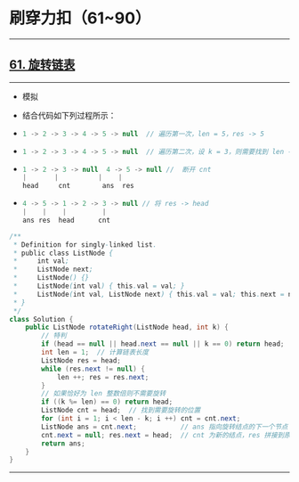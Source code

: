 # 刷穿力扣（61~90）

****

##  [61. 旋转链表](https://leetcode.cn/problems/rotate-list/)

****

- 模拟

- 结合代码如下列过程所示：

- ```java
  1 -> 2 -> 3 -> 4 -> 5 -> null  // 遍历第一次，len = 5，res -> 5
  ```

- ```java
  1 -> 2 -> 3 -> 4 -> 5 -> null  // 遍历第二次，设 k = 3，则需要找到 len - k 的下一个结点，此时 cnt -> 3，ans -> 4
  ```

- ```java
  1 -> 2 -> 3 -> null  4 -> 5 -> null //  断开 cnt
  |		  |          |    |
  head     cnt        ans  res
  ```

- ```java
  4 -> 5 -> 1 -> 2 -> 3 -> null // 将 res -> head
  |    |    |         |
  ans res  head      cnt
  ```

```java
/**
 * Definition for singly-linked list.
 * public class ListNode {
 *     int val;
 *     ListNode next;
 *     ListNode() {}
 *     ListNode(int val) { this.val = val; }
 *     ListNode(int val, ListNode next) { this.val = val; this.next = next; }
 * }
 */
class Solution {
    public ListNode rotateRight(ListNode head, int k) {
        // 特判
        if (head == null || head.next == null || k == 0) return head;
        int len = 1;  // 计算链表长度
        ListNode res = head;
        while (res.next != null) {
            len ++; res = res.next;
        }
        // 如果恰好为 len 整数倍则不需要旋转
        if ((k %= len) == 0) return head;
        ListNode cnt = head;  // 找到需要旋转的位置
        for (int i = 1; i < len - k; i ++) cnt = cnt.next;
        ListNode ans = cnt.next;           // ans 指向旋转结点的下一个节点
        cnt.next = null; res.next = head;  // cnt 为新的结点，res 拼接到原来的头结点
        return ans;
    }
}
```

****
